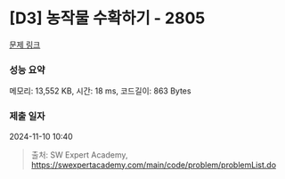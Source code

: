 # [D3] 농작물 수확하기 - 2805 

[문제 링크](https://swexpertacademy.com/main/code/problem/problemDetail.do?contestProbId=AV7GLXqKAWYDFAXB) 

### 성능 요약

메모리: 13,552 KB, 시간: 18 ms, 코드길이: 863 Bytes

### 제출 일자

2024-11-10 10:40



> 출처: SW Expert Academy, https://swexpertacademy.com/main/code/problem/problemList.do